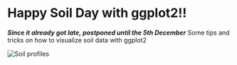 # Happy Soil Day with ggplot2!!
 ***Since it already got late, postponed until the 5th December*** Some tips and tricks on how to visualize soil data with ggplot2
 
 ![Soil profiles]()
